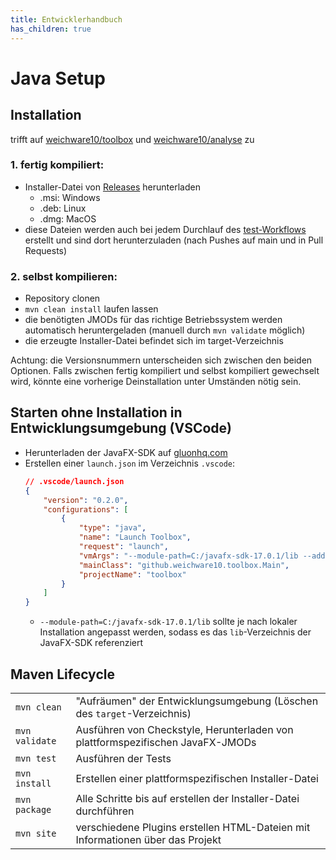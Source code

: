 ```yaml
---
title: Entwicklerhandbuch
has_children: true
---
```

# Java Setup

## Installation
trifft auf [weichware10/toolbox](https://github.com/weichware10/toolbox) und [weichware10/analyse](https://github.com/weichware10/analyse) zu
### 1. fertig kompiliert:
- Installer-Datei von [Releases](https://github.com/weichware10/toolbox/releases) herunterladen
    - .msi: Windows
    - .deb: Linux
    - .dmg: MacOS
- diese Dateien werden auch bei jedem Durchlauf des [test-Workflows](https://github.com/weichware10/toolbox/actions/workflows/tests.yaml) erstellt und sind dort herunterzuladen (nach Pushes auf main und in Pull Requests)

### 2. selbst kompilieren:
- Repository clonen
- `mvn clean install` laufen lassen
- die benötigten JMODs für das richtige Betriebssystem werden automatisch heruntergeladen (manuell durch `mvn validate` möglich)
- die erzeugte Installer-Datei befindet sich im target-Verzeichnis

Achtung: die Versionsnummern unterscheiden sich zwischen den beiden Optionen. Falls zwischen fertig kompiliert und selbst kompiliert gewechselt wird, könnte eine vorherige Deinstallation unter Umständen nötig sein.

## Starten ohne Installation in Entwicklungsumgebung (VSCode)
- Herunterladen der JavaFX-SDK auf [gluonhq.com](https://gluonhq.com/products/javafx/)
- Erstellen einer `launch.json` im Verzeichnis `.vscode`:
    ```json
    // .vscode/launch.json
    {
        "version": "0.2.0",
        "configurations": [
            {
                "type": "java",
                "name": "Launch Toolbox",
                "request": "launch",
                "vmArgs": "--module-path=C:/javafx-sdk-17.0.1/lib --add-modules=javafx.controls --add-modules=javafx.fxml",
                "mainClass": "github.weichware10.toolbox.Main",
                "projectName": "toolbox"
            }
        ]
    }
    ```
    - `--module-path=C:/javafx-sdk-17.0.1/lib` sollte je nach lokaler Installation angepasst werden, sodass es das `lib`-Verzeichnis der JavaFX-SDK referenziert

## Maven Lifecycle
|                |                                                                                |
| -------------- | ------------------------------------------------------------------------------ |
| `mvn clean`    | "Aufräumen" der Entwicklungsumgebung (Löschen des `target`-Verzeichnis)        |
| `mvn validate` | Ausführen von Checkstyle, Herunterladen von plattformspezifischen JavaFX-JMODs |
| `mvn test`     | Ausführen der Tests                                                            |
| `mvn install`  | Erstellen einer plattformspezifischen Installer-Datei                          |
| `mvn package`  | Alle Schritte bis auf erstellen der Installer-Datei durchführen                |
| `mvn site`     | verschiedene Plugins erstellen HTML-Dateien mit Informationen über das Projekt |
